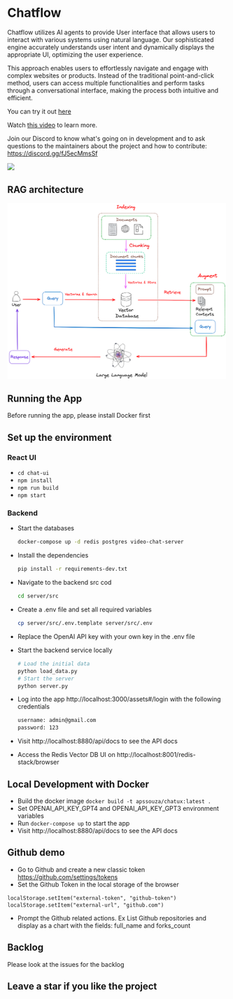 # Chatflow

Chatflow utilizes AI agents to provide User interface that allows users to interact with various systems using natural language. Our sophisticated engine accurately understands user intent and dynamically displays the appropriate UI, optimizing the user experience.

This approach enables users to effortlessly navigate and engage with complex websites or products. Instead of the traditional point-and-click method, users can access multiple functionalities and perform tasks through a conversational interface, making the process both intuitive and efficient.


You can try it out [here](http://apps.newaisolutions.com/)

Watch [this video](https://youtu.be/S_-6Oi1Zq1o?si=7TwD9pZq47uFMf1) to learn more.

Join our Discord to know what's going on in development and to ask questions to the maintainers about the project and how to contribute: https://discord.gg/fJ5ecMmsSf

<img src="declarative-imperative.png">

## RAG architecture
<img src="assets/rag-flow.png" width="500">

## Running the App
Before running the app, please install Docker first

## Set up the environment

### React UI
- `cd chat-ui`
- `npm install`
- `npm run build`
- `npm start`

### Backend

- Start the databases
    ```bash
    docker-compose up -d redis postgres video-chat-server
    ```
- Install the dependencies
    ```bash
    pip install -r requirements-dev.txt
    ```
- Navigate to the backend src cod 
    ```bash
    cd server/src
    ```
  
- Create a .env file and set all required variables
    ```bash
    cp server/src/.env.template server/src/.env
    ```
- Replace the OpenAI API key with your own key in the .env file
  
- Start the backend service locally
    ```bash
  # Load the initial data
   python load_data.py
  # Start the server
   python server.py
    ```
  
- Log into the app http://localhost:3000/assets#/login with the following credentials
    ```bash
    username: admin@gmail.com
    password: 123
    ```
- Visit http://localhost:8880/api/docs to see the API docs
- Access the Redis Vector DB UI on http://localhost:8001/redis-stack/browser

## Local Development with Docker
- Build the docker image `docker build -t apssouza/chatux:latest .`
- Set OPENAI_API_KEY_GPT4 and OPENAI_API_KEY_GPT3 environment variables
- Run `docker-compose up` to start the app
- Visit http://localhost:8880/api/docs to see the API docs

## Github demo
- Go to Github and create a new classic token https://github.com/settings/tokens
- Set the Github Token in the local storage of the browser
```
localStorage.setItem("external-token", "github-token")
localStorage.setItem("external-url", "github.com")
```
- Prompt the Github related actions. Ex List Github repositories and display as a chart with the fields: full_name and forks_count



## Backlog
Please look at the issues for the backlog

## Leave a star if you like the project
